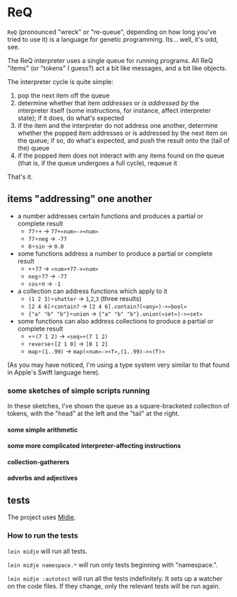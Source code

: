 # ReQ

`ReQ` (pronounced "wreck" or "re-queue", depending on how long you've tried to use it) is a language for genetic programming. Its... well, it's odd, see.

The ReQ interpreter uses a single queue for running programs. All ReQ "items" (or "tokens" I guess?) act a bit like messages, and a bit like objects.

The interpreter cycle is quite simple:

1. pop the next item off the queue
2. determine whether that item _addresses_ or _is addressed by_ the interpreter itself (some instructions, for instance, affect interpreter state); if it does, do what's expected
3. if the item and the interpreter do not address one another, determine whether the popped item addresses or is addressed by the next item on the queue; if so, do what's expected, and push the result onto the (tail of the) queue
4. if the popped item does not interact with any items found on the queue (that is, if the queue undergoes a full cycle), requeue it

That's it.

## items "addressing" one another

- a number addresses certain functions and produces a partial or complete result
  - `77`∘`+` -> `77+«num»->«num»`
  - `77`∘`neg` -> `-77`
  - `0`∘`sin` -> `0.0`
- some functions address a number to produce a partial or complete result
  - `+`∘`77` -> `«num»+77->«num»`
  - `neg`∘`77` -> `-77`
  - `cos`∘`π` -> `-1`
- a collection can address functions which apply to it
  - `(1 2 3)`∘`shatter` -> `1`,`2`,`3` (three results)
  - `[2 4 6]`∘`contain?` -> `[2 4 6].contain?(«any»)->«bool»`
  - `{"a" "b" "b"}`∘`union` -> `{"a" "b" "b"}.union(«set»)->«set»`
- some functions can also address collections to produce a partial or complete result
  - `+`∘`(7 1 2)` -> `«seq»+(7 1 2)`
  - `reverse`∘`[2 1 0]` -> `[0 1 2]`
  - `map`∘`(1..99)` -> `map(«num»->«T»,(1..99)->«(T)»`

(As you may have noticed, I'm using a type system very similar to that found in Apple's Swift language here).

### some sketches of simple scripts running

In these sketches, I've shown the queue as a square-bracketed collection of tokens, with the "head" at the left and the "tail" at the right.

#### some simple arithmetic

#### some more complicated interpreter-affecting instructions

#### collection-gatherers

#### adverbs and adjectives

## tests

The project uses [Midje](https://github.com/marick/Midje/).

### How to run the tests

`lein midje` will run all tests.

`lein midje namespace.*` will run only tests beginning with "namespace.".

`lein midje :autotest` will run all the tests indefinitely. It sets up a
watcher on the code files. If they change, only the relevant tests will be
run again.
